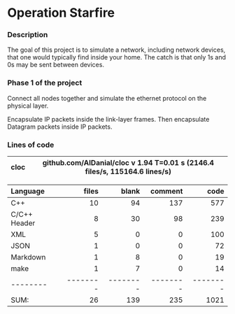 # Operation Starfire

### Description

The goal of this project is to simulate a network, including network devices, that one would typically find inside your home. The catch is that only 1s and 0s may be sent between devices.

### Phase 1 of the project

Connect all nodes together and simulate the ethernet protocol on the physical layer.

Encapsulate IP packets inside the link-layer frames. Then encapsulate Datagram packets inside IP packets.

### Lines of code

cloc|github.com/AlDanial/cloc v 1.94  T=0.01 s (2146.4 files/s, 115164.6 lines/s)
--- | ---

Language|files|blank|comment|code
:-------|-------:|-------:|-------:|-------:
C++|10|94|137|577
C/C++ Header|8|30|98|239
XML|5|0|0|100
JSON|1|0|0|72
Markdown|1|8|0|19
make|1|7|0|14
--------|--------|--------|--------|--------
SUM:|26|139|235|1021
